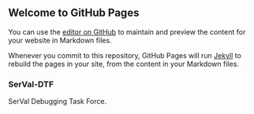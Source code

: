 ## Welcome to GitHub Pages

You can use the [editor on GitHub](https://github.com/SerValDTF/servaldtf.githug.io/edit/master/index.md) to maintain and preview the content for your website in Markdown files.

Whenever you commit to this repository, GitHub Pages will run [Jekyll](https://jekyllrb.com/) to rebuild the pages in your site, from the content in your Markdown files.

### SerVal-DTF

SerVal Debugging Task Force.
